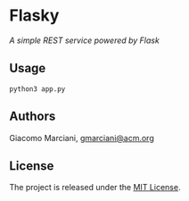 # Flasky

*A simple REST service powered by Flask*


## Usage
```
python3 app.py
```


## Authors
Giacomo Marciani, [gmarciani@acm.org](mailto:gmarciani@acm.org)


## License
The project is released under the [MIT License](https://opensource.org/licenses/MIT).